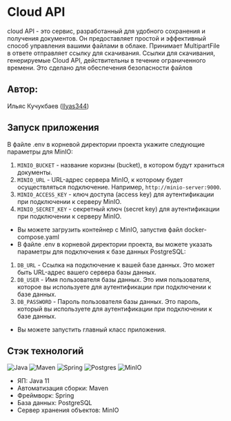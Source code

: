 # Cloud API
cloud API - это сервис, разработанный для удобного сохранения и получения документов. 
Он предоставляет простой и эффективный способ управления вашими файлами в облаке.
Принимает MultipartFile в ответе отправляет ссылку для скачивания. Ссылки для скачивания, генерируемые Cloud API, действительны в течение ограниченного времени. 
Это сделано для обеспечения безопасности файлов
## Автор:<br>
Ильяс Кучукбаев ([Ilyas344](https://github.com/Ilyas344))<br>

## Запуск приложения
В файле .env в корневой директории проекта укажите следующие параметры для MinIO:
1. `MINIO_BUCKET` - название коризны (bucket), в котором будут храниться документы.
2. `MINIO_URL` - URL-адрес сервера MinIO, к которому будет осуществляться подключение. Например, `http://minio-server:9000`.
3. `MINIO_ACCESS_KEY` - ключ доступа (access key) для аутентификации при подключении к серверу MinIO.
4. `MINIO_SECRET_KEY` - секретный ключ (secret key) для аутентификации при подключении к серверу MinIO.
* Вы можете загрузить контейнер с MinIO, запустив файл docker-compose.yaml
*  В файле .env в корневой директории проекта, вы можете указать параметры для подключения к базе данных PostgreSQL:
1.  `DB_URL` - Ссылка на подключение к вашей базе данных. Это может быть URL-адрес вашего сервера базы данных.
2.  `DB_USER` - Имя пользователя базы данных. Это имя пользователя, которое вы используете для аутентификации при подключении к базе данных.
3.  `DB_PASSWORD` - Пароль пользователя базы данных. Это пароль, который вы используете для аутентификации при подключении к базе данных.
* Вы можете запустить главный класс приложения.
## Стэк технологий
  
  ![Java](https://camo.githubusercontent.com/26e74d6ef4bb4726fc8f8a6b3d4136376d691ecf85c8d3b464bfbf4259e5698d/68747470733a2f2f696d672e736869656c64732e696f2f62616467652f6a6176612d2532334544384230302e7376673f7374796c653d666f722d7468652d6261646765266c6f676f3d6a617661266c6f676f436f6c6f723d7768697465)
  ![Maven](https://camo.githubusercontent.com/3369dcd2bdf2ae2ae817c89b741cce47fd7b5299426bbe4e38bccab1f7a78e1f/68747470733a2f2f696d672e736869656c64732e696f2f62616467652f4d6176656e2d677265656e2e7376673f7374796c653d666f722d7468652d6261646765266c6f676f3d6d6f636b69746f266c6f676f436f6c6f723d7768697465)
  ![Spring](https://camo.githubusercontent.com/8c344c191d48932205896edfb0842d59c0182d3ad95a933cadaeb59809a2c6c5/68747470733a2f2f696d672e736869656c64732e696f2f62616467652f537072696e672d626c756576696f6c65742e7376673f7374796c653d666f722d7468652d6261646765266c6f676f3d737072696e67266c6f676f436f6c6f723d7768697465)
  ![Postgres](https://camo.githubusercontent.com/bf590679058d9d1074a82721726ea4a5bf048b4b8cce82d01ba8ca32585e0298/68747470733a2f2f696d672e736869656c64732e696f2f62616467652f706f7374677265732d2532333331363139322e7376673f7374796c653d666f722d7468652d6261646765266c6f676f3d706f737467726573716c266c6f676f436f6c6f723d7768697465)
  ![MinIO](https://i.postimg.cc/ZYgYcQKm/mqdefault.jpg)

* ЯП: Java 11
* Автоматизация сборки: Maven
* Фреймворк: Spring
* База данных: PostgreSQL
* Сервер хранения объектов: MinIO
